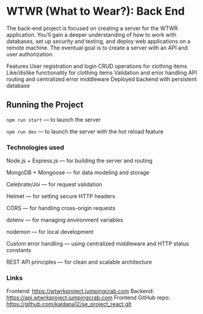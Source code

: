 # WTWR (What to Wear?): Back End

The back-end project is focused on creating a server for the WTWR application. You’ll gain a deeper understanding of how to work with databases, set up security and testing, and deploy web applications on a remote machine. The eventual goal is to create a server with an API and user authorization.

Features
User registration and login
CRUD operations for clothing items
Like/dislike functionality for clothing items
Validation and error handling
API routing and centralized error middleware
Deployed backend with persistent database

## Running the Project

`npm run start` — to launch the server

`npm run dev` — to launch the server with the hot reload feature

### Technologies used

Node.js + Express.js — for building the server and routing

MongoDB + Mongoose — for data modeling and storage

Celebrate/Joi — for request validation

Helmet — for setting secure HTTP headers

CORS — for handling cross-origin requests

dotenv — for managing environment variables

nodemon — for local development

Custom error handling — using centralized middleware and HTTP status constants

REST API principles — for clean and scalable architecture

### Links

Frontend: https://wtwrkproject.jumpingcrab.com
Backend: https://api.wtwrkproject.jumpingcrab.com
Frontend GitHub repo: https://github.com/kaldana12/se_project_react.git
